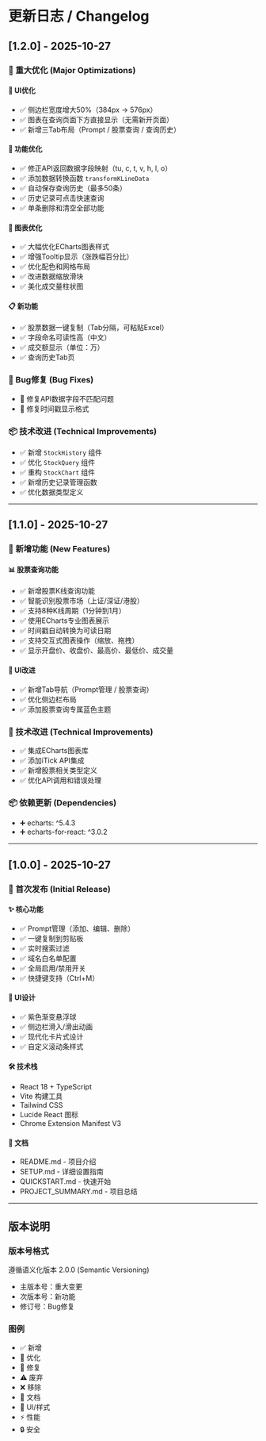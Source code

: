 # 更新日志 / Changelog

## [1.2.0] - 2025-10-27

### 🎉 重大优化 (Major Optimizations)

#### 📏 UI优化
- ✅ 侧边栏宽度增大50%（384px → 576px）
- ✅ 图表在查询页面下方直接显示（无需新开页面）
- ✅ 新增三Tab布局（Prompt / 股票查询 / 查询历史）

#### 🔧 功能优化
- ✅ 修正API返回数据字段映射（tu, c, t, v, h, l, o）
- ✅ 添加数据转换函数 `transformKLineData`
- ✅ 自动保存查询历史（最多50条）
- ✅ 历史记录可点击快速查询
- ✅ 单条删除和清空全部功能

#### 🎨 图表优化
- ✅ 大幅优化ECharts图表样式
- ✅ 增强Tooltip显示（涨跌幅百分比）
- ✅ 优化配色和网格布局
- ✅ 改进数据缩放滑块
- ✅ 美化成交量柱状图

#### 📋 新功能
- ✅ 股票数据一键复制（Tab分隔，可粘贴Excel）
- ✅ 字段命名可读性高（中文）
- ✅ 成交额显示（单位：万）
- ✅ 查询历史Tab页

### 🐛 Bug修复 (Bug Fixes)
- 🔧 修复API数据字段不匹配问题
- 🔧 修复时间戳显示格式

### 📦 技术改进 (Technical Improvements)
- ✅ 新增 `StockHistory` 组件
- ✅ 优化 `StockQuery` 组件
- ✅ 重构 `StockChart` 组件
- ✅ 新增历史记录管理函数
- ✅ 优化数据类型定义

---

## [1.1.0] - 2025-10-27

### 🎉 新增功能 (New Features)

#### 📊 股票查询功能
- ✅ 新增股票K线查询功能
- ✅ 智能识别股票市场（上证/深证/港股）
- ✅ 支持8种K线周期（1分钟到1月）
- ✅ 使用ECharts专业图表展示
- ✅ 时间戳自动转换为可读日期
- ✅ 支持交互式图表操作（缩放、拖拽）
- ✅ 显示开盘价、收盘价、最高价、最低价、成交量

#### 🎨 UI改进
- ✅ 新增Tab导航（Prompt管理 / 股票查询）
- ✅ 优化侧边栏布局
- ✅ 添加股票查询专属蓝色主题

### 🔧 技术改进 (Technical Improvements)
- ✅ 集成ECharts图表库
- ✅ 添加iTick API集成
- ✅ 新增股票相关类型定义
- ✅ 优化API调用和错误处理

### 📦 依赖更新 (Dependencies)
- ➕ echarts: ^5.4.3
- ➕ echarts-for-react: ^3.0.2

---

## [1.0.0] - 2025-10-27

### 🎉 首次发布 (Initial Release)

#### ✨ 核心功能
- ✅ Prompt管理（添加、编辑、删除）
- ✅ 一键复制到剪贴板
- ✅ 实时搜索过滤
- ✅ 域名白名单配置
- ✅ 全局启用/禁用开关
- ✅ 快捷键支持（Ctrl+M）

#### 🎨 UI设计
- ✅ 紫色渐变悬浮球
- ✅ 侧边栏滑入/滑出动画
- ✅ 现代化卡片式设计
- ✅ 自定义滚动条样式

#### 🛠 技术栈
- React 18 + TypeScript
- Vite 构建工具
- Tailwind CSS
- Lucide React 图标
- Chrome Extension Manifest V3

#### 📝 文档
- README.md - 项目介绍
- SETUP.md - 详细设置指南
- QUICKSTART.md - 快速开始
- PROJECT_SUMMARY.md - 项目总结

---

## 版本说明

### 版本号格式
遵循语义化版本 2.0.0 (Semantic Versioning)
- 主版本号：重大变更
- 次版本号：新功能
- 修订号：Bug修复

### 图例
- ✅ 新增
- 🔧 优化
- 🐛 修复
- ⚠️ 废弃
- ❌ 移除
- 📝 文档
- 🎨 UI/样式
- ⚡ 性能
- 🔒 安全

